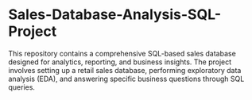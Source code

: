 # Sales-Database-Analysis-SQL-Project
This repository contains a comprehensive SQL-based sales database designed for analytics, reporting, and business insights.   The project involves setting up a retail sales database, performing exploratory data analysis (EDA), and answering specific business questions through SQL queries.
